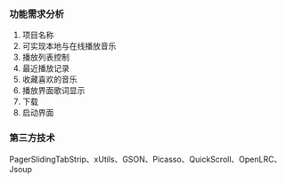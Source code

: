 ### 功能需求分析 ###
1. 项目名称
2. 可实现本地与在线播放音乐
3. 播放列表控制
4. 最近播放记录
5. 收藏喜欢的音乐
6. 播放界面歌词显示
7. 下载
8. 启动界面
### 第三方技术 ###
PagerSlidingTabStrip、xUtils、GSON、Picasso、QuickScroll、OpenLRC、Jsoup